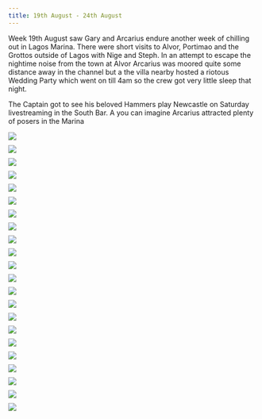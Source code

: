 ```yaml
---
title: 19th August - 24th August
---
```

Week 19th August saw Gary and Arcarius endure another week of chilling out in
Lagos Marina. There were short visits to Alvor, Portimao and the Grottos
outside of Lagos with Nige and Steph. In an attempt to escape the nightime
noise from the town at Alvor Arcarius was moored quite some distance away in
the channel but a the villa nearby hosted a riotous Wedding Party which went on
till 4am so the crew got very little sleep that night.
 
The Captain got to see his beloved Hammers play Newcastle on Saturday
livestreaming in the South Bar. A you can imagine Arcarius attracted plenty of
posers in the Marina

<img style="margin:0 auto 10px auto;display:block" src="/img/IMG-20130820-02456.jpg" />

<img style="margin:0 auto 10px auto;display:block" src="/img/IMG-20130820-02461.jpg" />

<img style="margin:0 auto 10px auto;display:block" src="/img/IMG-20130820-02462.jpg" />

<img style="margin:0 auto 10px auto;display:block" src="/img/IMG-20130820-02463.jpg" />

<img style="margin:0 auto 10px auto;display:block" src="/img/IMG-20130821-02467.jpg" />

<img style="margin:0 auto 10px auto;display:block" src="/img/IMG-20130822-02478.jpg" />

<img style="margin:0 auto 10px auto;display:block" src="/img/IMG-20130822-02482.jpg" />

<img style="margin:0 auto 10px auto;display:block" src="/img/IMG-20130822-02483.jpg" />

<img style="margin:0 auto 10px auto;display:block" src="/img/IMG-20130822-02484.jpg" />

<img style="margin:0 auto 10px auto;display:block" src="/img/IMG-20130822-02485.jpg" />

<img style="margin:0 auto 10px auto;display:block" src="/img/IMG-20130822-02486.jpg" />

<img style="margin:0 auto 10px auto;display:block" src="/img/IMG-20130823-02490.jpg" />

<img style="margin:0 auto 10px auto;display:block" src="/img/IMG-20130823-02496.jpg" />

<img style="margin:0 auto 10px auto;display:block" src="/img/IMG-20130824-02497.jpg" />

<img style="margin:0 auto 10px auto;display:block" src="/img/IMG-20130824-02499.jpg" />

<img style="margin:0 auto 10px auto;display:block" src="/img/IMG-20130824-02500.jpg" />

<img style="margin:0 auto 10px auto;display:block" src="/img/IMG-20130824-02505.jpg" />

<img style="margin:0 auto 10px auto;display:block" src="/img/IMG-20130824-02506.jpg" />

<img style="margin:0 auto 10px auto;display:block" src="/img/IMG-20130825-02513.jpg" />

<img style="margin:0 auto 10px auto;display:block" src="/img/IMG-20130825-02517.jpg" />

<img style="margin:0 auto 10px auto;display:block" src="/img/IMG-20130825-02520.jpg" />

<img style="margin:0 auto 10px auto;display:block" src="/img/IMG-20130825-02521.jpg" />

